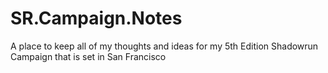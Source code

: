 # SR.Campaign.Notes
A place to keep all of my thoughts and ideas for my 5th Edition Shadowrun Campaign that is set in San Francisco
